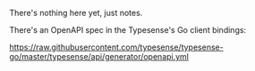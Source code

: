 There's nothing here yet, just notes.

There's an OpenAPI spec in the Typesense's Go client bindings:

https://raw.githubusercontent.com/typesense/typesense-go/master/typesense/api/generator/openapi.yml
